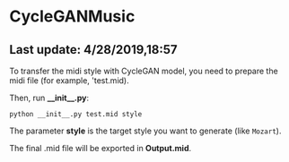 # CycleGANMusic

## Last update: 4/28/2019,18:57

To transfer the midi style with CycleGAN model, you need to prepare the midi file (for example, 'test.mid).

Then, run **\_\_init\_\_.py**:

`python __init__.py test.mid style`

The parameter **style** is the target style you want to generate (like `Mozart`). 

The final .mid file will be exported in **Output.mid**.